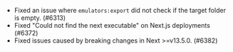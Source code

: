 - Fixed an issue where `emulators:export` did not check if the target folder is empty. (#6313)
- Fixed "Could not find the next executable" on Next.js deployments (#6372)
- Fixed issues caused by breaking changes in Next >=v13.5.0. (#6382)
